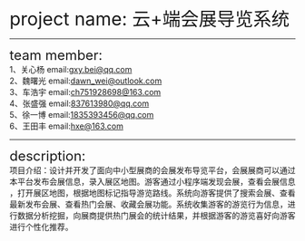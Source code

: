 <font size=6>project name: 云+端会展导览系统 </font><br>

---
<font size=5>team member:</font><br>
1、关心杨  email:gxy.bei@qq.com<br>
2、魏曙光  email:dawn_wei@outlook.com<br>
3、车浩宇  email:ch751928698@163.com<br>
4、张盛强  email:837613980@qq.com<br>
5、徐一博  email:1835393456@qq.com<br>
6、王田丰  email:hxe@163.com<br>

---
<font size=5>description:</font><br>
项目介绍：设计并开发了面向中小型展商的会展发布导览平台，会展展商可以通过 本平台发布会展信息，录入展区地图。游客通过小程序端发现会展，查看会展信息 ，打开展区地图，根据地图标记指导游览路线。系统向游客提供了搜索会展、查看 最新发布会展、查看热门会展、收藏会展功能。系统收集游客的游览行为信息，进 行数据分析挖掘，向展商提供热门展会的统计结果，并根据游客的游览喜好向游客 进行个性化推荐。 